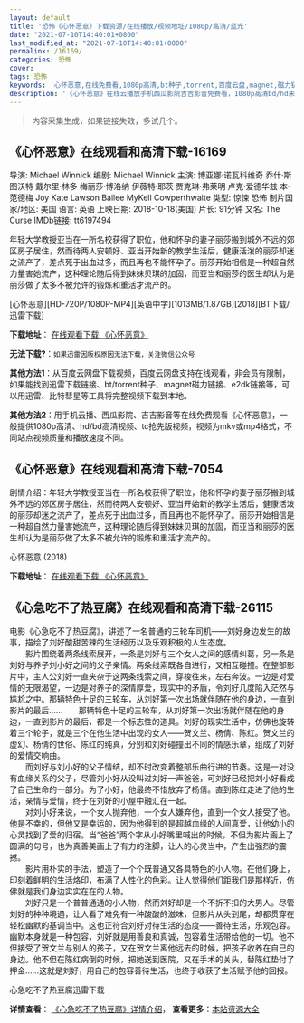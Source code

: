 ```yaml
---
layout: default
title: '恐怖《心怀恶意》下载资源/在线播放/视频地址/1080p/高清/蓝光'
date: "2021-07-10T14:40:01+0800"
last_modified_at: "2021-07-10T14:40:01+0800"
permalink: /16169/
categories: 恐怖
cover:
tags: 恐怖
keywords: '心怀恶意,在线免费看,1080p高清,bt种子,torrent,百度云盘,magnet,磁力链,迅雷下载资源'
description: '《心怀恶意》在线云播放手机西瓜影院吉吉影音免费看，1080p高清bd/hd未删减完整版和tc抢先枪版，mkv/mp4格式，附带bt/torrent种子、magnet/磁力链、百度云盘、网盘资源迅雷下载链接'
---
```


>内容采集生成，如果链接失效，多试几个。


## 《心怀恶意》在线观看和高清下载-16169

导演: Michael Winnick 编剧: Michael Winnick 主演: 博亚娜·诺瓦科维奇 乔什·斯图沃特 戴尔里·林多 梅丽莎·博洛纳 伊薇特·耶茨 贾克琳·弗莱明 卢克·爱德华兹 本·范德梅 Joy Kate Lawson Bailee MyKell Cowperthwaite 类型: 惊悚 恐怖 制片国家/地区: 美国 语言: 英语 上映日期: 2018-10-18(美国) 片长: 91分钟 又名: The Curse IMDb链接: tt6197494

年轻大学教授亚当在一所名校获得了职位，他和怀孕的妻子丽莎搬到城外不远的郊区房子居住，然而待两人安顿好、亚当开始新的教学生活后，健康活泼的丽莎却迷之流产了，差点死于出血过多，而且再也不能怀孕了。丽莎开始相信是一种超自然力量害她流产，这种理论随后得到妹妹贝琪的加固，而亚当和丽莎的医生却认为是丽莎做了太多不被允许的锻炼和重活才流产的。


[心怀恶意][HD-720P/1080P-MP4][英语中字][1013MB/1.87GB][2018][BT下载/迅雷下载]

**下载地址**： [在线观看下载 《心怀恶意》](https://www.btdx8.com/torrent/xhey_2018.html) 


**无法下载?**：`如果迅雷因版权原因无法下载，关注微信公众号 `

**其他方法1**：从百度云网盘下载视频，百度云网盘支持在线观看，非会员有限制，如果能找到迅雷下载链接、bt/torrent种子、magnet磁力链接、e2dk链接等，可以用迅雷、比特彗星等工具将完整视频下载到本地。

**其他方法2**：用手机云播、西瓜影院、吉吉影音等在线免费观看《心怀恶意》，一般提供1080p高清、hd/bd高清视频、tc抢先版视频，视频为mkv或mp4格式，不同站点视频质量和播放速度不同。


## 《心怀恶意》在线观看和高清下载-7054

剧情介绍：年轻大学教授亚当在一所名校获得了职位，他和怀孕的妻子丽莎搬到城外不远的郊区房子居住，然而待两人安顿好、亚当开始新的教学生活后，健康活泼的丽莎却迷之流产了，差点死于出血过多，而且再也不能怀孕了。丽莎开始相信是一种超自然力量害她流产，这种理论随后得到妹妹贝琪的加固，而亚当和丽莎的医生却认为是丽莎做了太多不被允许的锻炼和重活才流产的。


心怀恶意 (2018)

**下载地址**： [在线观看下载 《心怀恶意》](https://www.btbtdy.me/btdy/dy13801.html) 


## 《心急吃不了热豆腐》在线观看和高清下载-26115

电影《心急吃不了热豆腐》，讲述了一名普通的三轮车司机&mdash;—刘好身边发生的故事，描绘了刘好酸甜苦辣的生活经历以及乐观积极的人生态度。<br />　　影片围绕着两条线索展开，一条是刘好与三个女人之间的感情纠葛，另一条是刘好与养子刘小好之间的父子亲情。两条线索既各自进行，又相互碰撞。在整部影片中，主人公刘好一直夹杂于这两条线索之间，穿梭往来，左右奔波。一边是对爱情的无限渴望，一边是对养子的深情厚爱，现实中的矛盾，令刘好几度陷入茫然与尴尬之中。那辆特色十足的三轮车，从刘好第一次出场就伴随在他的身边，一直到影片的最后&hellip;…　　那辆特色十足的三轮车，从刘好第一次出场就伴随在他的身边，一直到影片的最后，都是一个标志性的道具。刘好的现实生活中，仿佛也旋转着三个轮子，就是三个在他生活中出现的女人&mdash;—贺文兰、杨倩、陈红。贺文兰的虚幻、杨倩的世俗、陈红的纯真，分别和刘好碰撞出不同的情感乐章，组成了刘好的爱情交响曲。<br />　　而刘好与刘小好的父子情结，却不时改变着整部乐曲行进的节奏。这是一对没有血缘关系的父子，尽管刘小好从没叫过刘好一声爸爸，可刘好已经把刘小好看成了自己生命的一部分。为了小好，他最终不惜放弃了杨倩。直到陈红走进了他的生活，亲情与爱情，终于在刘好的小屋中融汇在一起。<br />　　对刘小好来说，一个女人抛弃他，一个女人嫌弃他，直到一个女人接受了他。他是不幸的，但他又是幸运的，因为他得到的是超越血缘的人间真爱，让他幼小的心灵找到了爱的归宿。当“爸爸”两个字从小好嘴里喊出的时候，不但为影片画上了圆满的句号，也为真善美画上了有力的注脚，让人的心灵当中，产生出强烈的震撼。<br />　　影片用朴实的手法，塑造了一个个既普通又各具特色的小人物。在他们身上，印刻着鲜明的生活烙印，布满了人性化的色彩。让人觉得他们距我们是那样近，仿佛就是我们身边实实在在的人物。<br />　　刘好只是一个普普通通的小人物，然而刘好却是一个不折不扣的大男人。尽管刘好的种种境遇，让人看了难免有一种酸酸的滋味，但影片从头到尾，却都贯穿在轻松幽默的基调当中。这也正符合刘好对待生活的态度——善待生活，乐观包容。幽默本身就是一种包容，刘好就是用善良和真诚，包容着生活带给他的一切。他不但接受了贺文兰与别人的孩子，又在贺文兰离他远去的时候，把孩子收养在自己的身边。他不但在陈红病倒的时候，把她送到医院，又在手术的关头，替陈红垫付了押金&hellip;…这就是刘好，用自己的包容善待生活，也终于收获了生活赋予他的回报。</p>


心急吃不了热豆腐迅雷下载

**详情查看**： [《心急吃不了热豆腐》详情介绍](/movie/26115/)， **查看更多**：[本站资源大全](/movie/t/all/)

